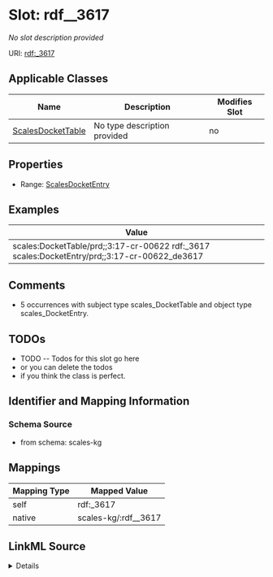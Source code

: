 

# Slot: rdf__3617


_No slot description provided_





URI: [rdf:_3617](http://www.w3.org/1999/02/22-rdf-syntax-ns#_3617)



<!-- no inheritance hierarchy -->





## Applicable Classes

| Name | Description | Modifies Slot |
| --- | --- | --- |
| [ScalesDocketTable](../classes/ScalesDocketTable.md) | No type description provided |  no  |







## Properties

* Range: [ScalesDocketEntry](../classes/ScalesDocketEntry.md)






## Examples

| Value |
| --- |
| scales:DocketTable/prd;;3:17-cr-00622 rdf:_3617 scales:DocketEntry/prd;;3:17-cr-00622_de3617 |

## Comments

* 5 occurrences with subject type scales_DocketTable and object type scales_DocketEntry.

## TODOs

* TODO -- Todos for this slot go here
* or you can delete the todos
* if you think the class is perfect.

## Identifier and Mapping Information







### Schema Source


* from schema: scales-kg




## Mappings

| Mapping Type | Mapped Value |
| ---  | ---  |
| self | rdf:_3617 |
| native | scales-kg/:rdf__3617 |




## LinkML Source

<details>
```yaml
name: rdf__3617
description: No slot description provided
todos:
- TODO -- Todos for this slot go here
- or you can delete the todos
- if you think the class is perfect.
comments:
- 5 occurrences with subject type scales_DocketTable and object type scales_DocketEntry.
examples:
- value: scales:DocketTable/prd;;3:17-cr-00622 rdf:_3617 scales:DocketEntry/prd;;3:17-cr-00622_de3617
from_schema: scales-kg
rank: 1000
slot_uri: rdf:_3617
alias: rdf__3617
domain_of:
- scales_DocketTable
range: scales_DocketEntry

```
</details>